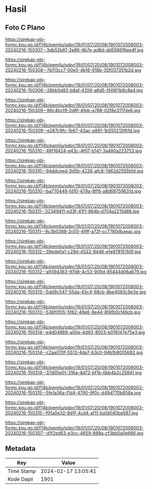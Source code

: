 # Hasil

## Foto C Plano

https://sirekap-obj-formc.kpu.go.id/f14b/pemilu/pdpr/19/01/07/20/08/1901072008003-20240216-150307--3db52b61-2e86-4b7e-ad6d-dd556616ee4f.jpg

https://sirekap-obj-formc.kpu.go.id/f14b/pemilu/pdpr/19/01/07/20/08/1901072008003-20240216-150308--7b113cc7-00e5-4b16-918b-35f037351b2d.jpg

https://sirekap-obj-formc.kpu.go.id/f14b/pemilu/pdpr/19/01/07/20/08/1901072008003-20240216-150308--28bb5d83-b8af-4359-a6d5-f506f1b9c8a4.jpg

https://sirekap-obj-formc.kpu.go.id/f14b/pemilu/pdpr/19/01/07/20/08/1901072008003-20240216-150309--86c4bcf9-2d6f-4feb-a788-02f8e3117de6.jpg

https://sirekap-obj-formc.kpu.go.id/f14b/pemilu/pdpr/19/01/07/20/08/1901072008003-20240216-150309--e287c9fc-1b67-43ac-a891-1b550212f61d.jpg

https://sirekap-obj-formc.kpu.go.id/f14b/pemilu/pdpr/19/01/07/20/08/1901072008003-20240216-150310--48f16424-e43c-4f07-b141-3a480a223753.jpg

https://sirekap-obj-formc.kpu.go.id/f14b/pemilu/pdpr/19/01/07/20/08/1901072008003-20240216-150310--94ddceed-3d5b-4226-afc8-7d62d2555bfd.jpg

https://sirekap-obj-formc.kpu.go.id/f14b/pemilu/pdpr/19/01/07/20/08/1901072008003-20240216-150310--ba770449-fd10-479a-8ff8-a8d69759631d.jpg

https://sirekap-obj-formc.kpu.go.id/f14b/pemilu/pdpr/19/01/07/20/08/1901072008003-20240216-150311--32349411-e33f-41f1-864b-d704a2215d66.jpg

https://sirekap-obj-formc.kpu.go.id/f14b/pemilu/pdpr/19/01/07/20/08/1901072008003-20240216-150311--9c3b0388-2c05-49ff-a72f-cc7780dbaeac.jpg

https://sirekap-obj-formc.kpu.go.id/f14b/pemilu/pdpr/19/01/07/20/08/1901072008003-20240216-150312--39ede0a1-c29d-4522-8446-e1e97815150f.jpg

https://sirekap-obj-formc.kpu.go.id/f14b/pemilu/pdpr/19/01/07/20/08/1901072008003-20240216-150312--a9394363-97d8-4c53-909d-85444d06a679.jpg

https://sirekap-obj-formc.kpu.go.id/f14b/pemilu/pdpr/19/01/07/20/08/1901072008003-20240216-150313--5dd9c547-55da-45c4-98cb-8be4083c9e3e.jpg

https://sirekap-obj-formc.kpu.go.id/f14b/pemilu/pdpr/19/01/07/20/08/1901072008003-20240216-150313--538f0f05-5f82-49e6-8e44-8f4fb0cf48cb.jpg

https://sirekap-obj-formc.kpu.go.id/f14b/pemilu/pdpr/19/01/07/20/08/1901072008003-20240216-150314--e4d04869-a00e-4d93-8503-b016147e75e3.jpg

https://sirekap-obj-formc.kpu.go.id/f14b/pemilu/pdpr/19/01/07/20/08/1901072008003-20240216-150314--c2aa070f-5513-4da7-b3c0-94b1b8005b92.jpg

https://sirekap-obj-formc.kpu.go.id/f14b/pemilu/pdpr/19/01/07/20/08/1901072008003-20240216-150314--37d05e01-316a-4d72-bf1b-0bb4b2c25841.jpg

https://sirekap-obj-formc.kpu.go.id/f14b/pemilu/pdpr/19/01/07/20/08/1901072008003-20240216-150315--5fe1a36a-f1d4-4790-9f0c-d49d770b858a.jpg

https://sirekap-obj-formc.kpu.go.id/f14b/pemilu/pdpr/19/01/07/20/08/1901072008003-20240216-150315--f01a0e32-9d1f-4cd4-af11-ba1d040be587.jpg

https://sirekap-obj-formc.kpu.go.id/f14b/pemilu/pdpr/19/01/07/20/08/1901072008003-20240216-150307--d1f2ed53-e3cc-4659-889a-cf3bb5a0e666.jpg


## Metadata

| Key        | Value               |
| ---------- | ------------------- |
| Time Stamp | 2024-02-17 13:05:41 |
| Kode Dapil | 1901                |



